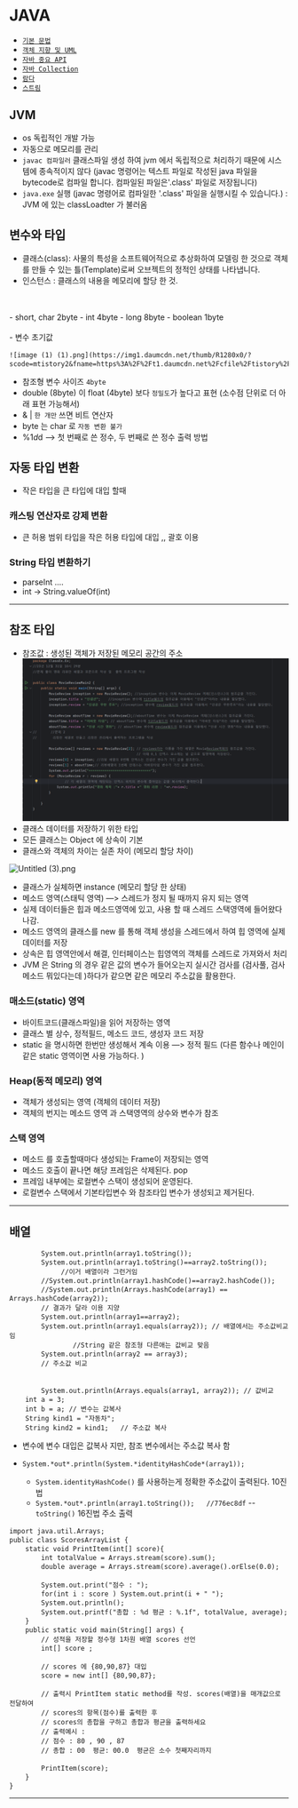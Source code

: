 # JAVA

- [`기본 문법`](https://github.com/sanscout1/javaStudy/tree/main/src/Java_Lecture/About_basic_grammar)
- [`객체 지향 및 UML`](https://github.com/sanscout1/javaStudy/tree/main/src/Java_Lecture/About_oop)
- [`자바 중요 API`](https://github.com/sanscout1/javaStudy/tree/main/src/Java_Lecture/About_API)
- [`자바 Collection`](About_Collection)
- [`람다`](About_Lamda)
- [`스트림`](About_Stream)

## JVM
- os 독립적인 개발 가능
- 자동으로 메모리를 관리 
- `javac 컴파일러` 클래스파일 생성 하여 jvm 에서 독립적으로 처리하기 때문에 시스템에 종속적이지 않다 (javac 명령어는 텍스트 파일로 작성된 java 파일을 bytecode로 컴파일 합니다. 컴파일된 파일은'.class' 파일로 저장됩니다)
- `java.exe` 실행 (javac 명령어로 컴파일한 '.class' 파일을 실행시킬 수 있습니다.) : JVM 에 있는 classLoadter 가 불러옴

## 변수와 타입

- 클래스(class): 사물의 특성을 소프트웨어적으로 추상화하여 모델링 한 것으로 객체를 만들 수 있는 틀(Template)로써 오브젝트의 정적인 상태를 나타냅니다.
- 인스턴스 : 클래스의 내용을 메모리에 할당 한 것.
<br>
<br>
- short, char 2byte
- int 4byte
- long 8byte
- boolean 1byte
  <br>
  <br>
- 변수 초기값

    ![image (1) (1).png](https://img1.daumcdn.net/thumb/R1280x0/?scode=mtistory2&fname=https%3A%2F%2Ft1.daumcdn.net%2Fcfile%2Ftistory%2F271DBF3A5636DA3608)

  - 참조형 변수 사이즈 `4byte`
  - double (8byte) 이 float (4byte) 보다 `정밀도`가 높다고 표현 (소수점 단위로 더 아래 표현 가능해서)
  - & | `한 개만` 쓰면 비트 연산자
  - byte 는 char 로 `자동 변환 불가`
  - %1$d %2$d —> 첫 번째로 쓴 정수, 두 번째로 쓴 정수 출력 방법

## 자동 타입 변환
- 작은 타입을 큰 타입에 대입 할때

### 캐스팅 연산자로 강제 변환
- 큰 허용 범위 타입을 작은 허용 타입에 대입 ,, 괄호 이용

### String 타입 변환하기
- parseInt ....
- int -> String.valueOf(int)

---

## 참조 타입

- 참조값 : 생성된 객체가 저장된 메모리 공간의 주소
![referenceType01.png](..%2Fpicture%2FreferenceType01.png)
- 클래스 데이터를 저장하기 위한 타입
- 모든 클래스는 Object 에 상속이 기본
- 클래스와 객체의 차이는 실존 차이 (메모리 할당 차이)

![Untitled (3).png](https://goldenrabbit.co.kr/wp-content/uploads/2021/11/%E1%84%8C%E1%85%A1%E1%84%87%E1%85%A1-%E1%84%86%E1%85%A6%E1%84%86%E1%85%A9%E1%84%85%E1%85%B5-%E1%84%86%E1%85%A9%E1%84%83%E1%85%A6%E1%86%AF_02.png)

- 클래스가 실체하면 instance (메모리 할당 한 상태)
- 메소드 영역(스태틱 영역) —> 스레드가 정지 될 때까지 유지 되는 영역
- 실제 데이터들은 힙과 메소드영역에 있고, 사용 할 때 스레드 스택영역에 들어왔다 나감.
- 메소드 영역의 클래스를 new 를 통해 객체 생성을 스레드에서 하여 힙 영역에 실제 데이터를 저장
- 상속은 힙 영역안에서 해결, 인터페이스는 힙영역의 객체를 스레드로 가져와서 처리
- JVM 은 String 의 경우 같은 값의 변수가 들어오는지 실시간 검사를 (검사풀, 검사메소드 뭐있다는데 )하다가 같으면 같은 메모리 주소값을 활용한다.

### 매소드(static) 영역
- 바이트코드(클래스파일)을 읽어 저장하는 영역
- 클래스 별 상수, 정적필드, 메소드 코드, 생성자 코드 저장
- static 을 명시하면 한번만 생성해서 계속 이용 —> 정적 필드 (다른 함수나 메인이 같은 static 영역이면 사용 가능하다. )

### Heap(동적 메모리) 영역
- 객체가 생성되는 영역 (객체의 데이터 저장)
- 객체의 번지는 메소드 영역 과 스택영역의 상수와 변수가 참조

### 스택 영역
- 메소드 를 호출할때마다 생성되는 Frame이 저장되는 영역
- 메소드 호출이 끝나면 해당 프레임은 삭제된다.  pop
- 프레임 내부에는 로컬변수 스택이 생성되어 운영된다.
- 로컬변수 스택에서 기본타입변수 와 참조타입 변수가 생성되고 제거된다.
---

## 배열

```
     	System.out.println(array1.toString());
        System.out.println(array1.toString()==array2.toString());
			 //이거 배열이라 그런거임
        //System.out.println(array1.hashCode()==array2.hashCode());
        //System.out.println(Arrays.hashCode(array1) == Arrays.hashCode(array2)); 
        // 결과가 달라 이용 지양
        System.out.println(array1==array2);
        System.out.println(array1.equals(array2)); // 배열에서는 주소값비교임
				//String 같은 참조형 다른애는 값비교 맞음
        System.out.println(array2 == array3);
        // 주소값 비교


        System.out.println(Arrays.equals(array1, array2)); // 값비교
	int a = 3;
	int b = a; // 변수는 값복사
	String kind1 = "자동차";
	String kind2 = kind1;   // 주소값 복사
```
- 변수에 변수 대입은 값복사 지만, 참조 변수에서는 주소값 복사 함


- `System.*out*.println(System.*identityHashCode*(array1));`
    - `System.identityHashCode()` 를 사용하는게 정확한 주소값이 출력된다. 10진법
    - `System.*out*.println(array1.toString());   //776ec8df` -- `toString()` 16진법 주소 출력

```
import java.util.Arrays;
public class ScoresArrayList {
    static void PrintItem(int[] score){
        int totalValue = Arrays.stream(score).sum();
        double average = Arrays.stream(score).average().orElse(0.0);

        System.out.print("점수 : ");
        for(int i : score ) System.out.print(i + " ");
        System.out.println();
        System.out.printf("총합 : %d 평균 : %.1f", totalValue, average);
    }
    public static void main(String[] args) {
        // 성적을 저장할 정수형 1차원 배열 scores 선언
        int[] score ;

        // scores 에 {80,90,87} 대입
        score = new int[] {80,90,87};

        // 출력시 PrintItem static method를 작성. scores(배열)을 매개값으로 전달하여
        // scores의 항목(점수)를 출력한 후
        // scores의 총합을 구하고 총합과 평균을 출력하세요
        // 출력예시 :
        // 점수 : 80 , 90 , 87
        // 총합 : 00  평균: 00.0  평균은 소수 첫째자리까지

        PrintItem(score);
    }
}
```

---


